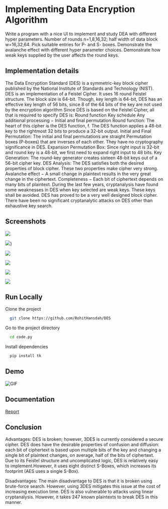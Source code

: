
# Implementing Data Encryption Algorithm


Write a program with a nice UI to implement and study DEA with different hyper
parameters.
Number of rounds n=1,8,16,32; half width of data block w=16,32,64. Pick suitable
entries for P- and S- boxes.
Demonstrate the avalanche effect with different hyper parameter choices.
Demonstrate how weak keys supplied by the user affects the round keys.
## Implementation details


The Data Encryption Standard (DES)
is a symmetric-key block cipher published by the
National Institute of Standards and Technology (NIST).
DES is an implementation of a Feistel Cipher. It uses 16 round Feistel structure.
The block size is 64-bit. Though, key length is 64-bit,
DES has an effective key length of 56 bits, since 8 of the
64 bits of the key are not used by the encryption algorithm
Since DES is based on the Feistel Cipher, all that is required to specify DES is:
Round function
Key schedule
Any additional processing − Initial and final permutation
Round function:
The heart of this cipher is the DES function, f.
The DES function applies a 48-bit key to the rightmost 32 bits to produce a 32-bit
output.
Initial and Final Permutation:
The initial and final permutations are straight Permutation boxes (P-boxes)
that are inverses of each other.
They have no cryptography significance in DES.
Expansion Permutation Box:
Since right input is 32-bit and round key is a 48-bit,
we first need to expand right input to 48 bits.
Key Generation:
The round-key generator creates sixteen 48-bit keys out of a 56-bit cipher key.
DES Analysis:
The DES satisfies both the desired properties of block cipher. These two properties
make cipher very strong.
Avalanche effect − A small change in plaintext results in the very great change in
the ciphertext.
Completeness − Each bit of ciphertext depends on many bits of plaintext.
During the last few years, cryptanalysis have found some weaknesses in DES when key
selected are weak keys.
These keys shall be avoided.
DES has proved to be a very well designed block cipher.
There have been no significant cryptanalytic attacks on DES other than exhaustive
key search.
## Screenshots

![](https://encrypted-tbn0.gstatic.com/images?q=tbn:ANd9GcRimLU66mKJ8R1UHJypkFbqb6rCIJizvik85Q&usqp=CAU)

![](https://user-images.githubusercontent.com/44118554/140682830-896086f4-0ce5-44b2-b2cd-8cf13706126a.PNG))

![](https://user-images.githubusercontent.com/44118554/140652814-a4a3d5b2-155a-4c26-9ae6-59635818ee3d.PNG)

![](https://user-images.githubusercontent.com/44118554/140652672-f7464f75-6fbb-41f9-b35c-8138fbf7dc51.PNG)

![](https://user-images.githubusercontent.com/44118554/140652725-794806e0-9411-4706-ae2c-d761c39c1eda.PNG)

![](https://user-images.githubusercontent.com/44118554/140652775-b0aff7f2-6c39-44e3-874a-5c1652e3bc74.PNG)


## Run Locally

Clone the project

```bash
  git clone https://github.com/RohitHansdah/DES
```

Go to the project directory

```bash
  cd code.py
```

Install dependencies

```bash
  pip install tk
```




## Demo

![GIF](https://i.makeagif.com/media/11-08-2021/1PDBjk.gif)


## Documentation

[Report](https://drive.google.com/file/d/1Q9hHzj1NJsNhgF-DCb5eVFSC4w-CBHtY/view?usp=sharing)


## Conclusion

Advantages:
DES is broken; however, 3DES is currently considered a secure cipher.
DES does have the desirable properties of confusion and diffusion:
each bit of ciphertext is based upon multiple bits of the key and changing a single
bit of plaintext changes, on average, half of the bits of ciphertext.
Due to its Feistel structure and uncomplicated logic, DES is relatively easy to
implement.However, it uses eight distinct S-Boxes, which increases its footprint (AES uses a
single S-Box).

Disadvantages:
The main disadvantage to DES is that it is broken using brute-force search.
However, using 3DES mitigates this issue at the cost of increasing execution time.
DES is also vulnerable to attacks using linear cryptanalysis. However, it takes 247
known plaintexts to break DES in this manner.
